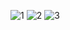![1](https://user-images.githubusercontent.com/83319306/197524891-064492b7-607d-428d-b6fc-b12b4af246ee.png)
![2](https://user-images.githubusercontent.com/83319306/197523242-2d2aca41-394b-4050-9011-9acedbb429fc.png)
![3](https://user-images.githubusercontent.com/83319306/197523633-a0b03416-419b-46dd-8bad-52bd3aaaae71.png)



